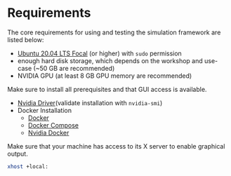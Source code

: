 # Requirements

The core requirements for using and testing the simulation framework are listed below:
- [Ubuntu 20.04 LTS Focal](https://ubuntu.com/download/desktop) (or higher) with `sudo` permission
- enough hard disk storage, which depends on the workshop and use-case (~50 GB are recommended)
- NVIDIA GPU (at least 8 GB GPU memory are recommended)

Make sure to install all prerequisites and that GUI access is available. 
- [Nvidia Driver](https://ubuntu.com/server/docs/nvidia-drivers-installation)(validate installation with `nvidia-smi`)
- Docker Installation
    - [Docker](https://www.digitalocean.com/community/tutorials/how-to-install-and-use-docker-on-ubuntu-22-04)
    - [Docker Compose](https://www.digitalocean.com/community/tutorials/how-to-install-and-use-docker-compose-on-ubuntu-22-04)
    - [Nvidia Docker](https://github.com/NVIDIA/nvidia-docker)


Make sure that your machine has access to its X server to enable graphical output.
```bash
xhost +local:
```